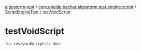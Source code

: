 [algostorm-test](../../index.md) / [com.aheidelbacher.algostorm.test.engine.script](../index.md) / [ScriptEngineTest](index.md) / [testVoidScript](.)

# testVoidScript

`fun testVoidScript(): Unit`